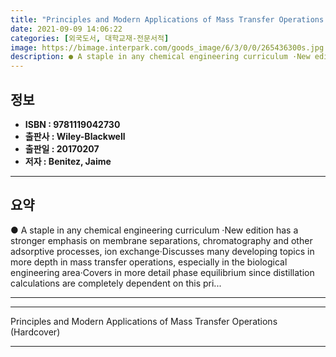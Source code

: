 ```yaml
---
title: "Principles and Modern Applications of Mass Transfer Operations (Hardcover)"
date: 2021-09-09 14:06:22
categories: [외국도서, 대학교재-전문서적]
image: https://bimage.interpark.com/goods_image/6/3/0/0/265436300s.jpg
description: ● A staple in any chemical engineering curriculum ·New edition has a stronger emphasis on membrane separations, chromatography and other adsorptive processes,
---
```


## **정보**

- **ISBN : 9781119042730**
- **출판사 : Wiley-Blackwell**
- **출판일 : 20170207**
- **저자 : Benitez, Jaime**

------



## **요약**

●  A staple in any chemical engineering curriculum ·New edition has a stronger emphasis on membrane separations, chromatography and other adsorptive processes, ion exchange·Discusses many developing topics in more depth in mass transfer operations, especially in the biological engineering area·Covers in more detail phase equilibrium since distillation calculations are completely dependent on this pri...

------



------


Principles and Modern Applications of Mass Transfer Operations (Hardcover) 

------


